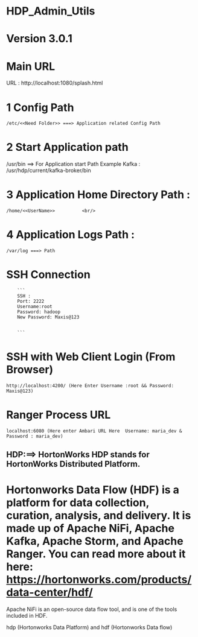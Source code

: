 # HDP_Admin_Utils
# Version 3.0.1

# Main URL 

  URL :  http://localhost:1080/splash.html



# 1 Config Path 
``` /etc/<<Need Folder>> ===> Application related Config Path ```

# 2 Start Application path 
  /usr/bin ==> For Application start Path Example Kafka : /usr/hdp/current/kafka-broker/bin
 
# 3 Application Home Directory Path :
    /home/<<UserName>>          <br/>
# 4 Application Logs Path :
    /var/log ===> Path 
    
# SSH Connection 
        ```
        SSH :
        Port: 2222
        Username:root
        Password: hadoop
        New Password: Maxis@123


        ```
# SSH with Web Client Login (From Browser)
    http://localhost:4200/ (Here Enter Username :root && Password: Maxis@123)
    
# Ranger Process URL 
    localhost:6080 (Here enter Ambari URL Here  Username: maria_dev & Password : maria_dev) 

 
 
 

## HDP:==> HortonWorks HDP stands for HortonWorks Distributed Platform.


# Hortonworks Data Flow (HDF) is a platform for data collection, curation, analysis, and delivery. It is made up of Apache NiFi, Apache Kafka, Apache Storm, and Apache Ranger. You can read more about it here: https://hortonworks.com/products/data-center/hdf/



Apache NiFi is an open-source data flow tool, and is one of the tools included in HDF.

hdp (Hortonworks Data Platform) and hdf (Hortonworks Data flow)
